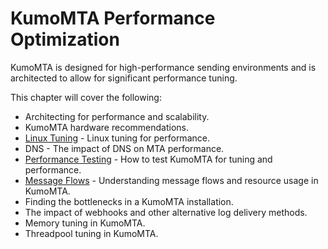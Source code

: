 # KumoMTA Performance Optimization

KumoMTA is designed for high-performance sending environments and is architected to allow for significant performance tuning.

This chapter will cover the following:

* Architecting for performance and scalability.
* KumoMTA hardware recommendations.
* [Linux Tuning](./linuxtuning.md) - Linux tuning for performance.
* DNS - The impact of DNS on MTA performance.
* [Performance Testing](./testing.md) - How to test KumoMTA for tuning and performance.
* [Message Flows](./messageflow.md) - Understanding message flows and resource usage in KumoMTA.
* Finding the bottlenecks in a KumoMTA installation.
* The impact of webhooks and other alternative log delivery methods.
* Memory tuning in KumoMTA.
* Threadpool tuning in KumoMTA.

